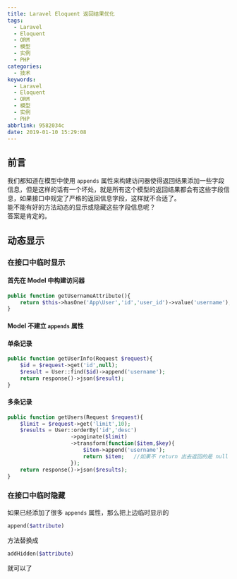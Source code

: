 ```yaml
---
title: Laravel Eloquent 返回结果优化
tags:
  - Laravel
  - Eloquent
  - ORM
  - 模型
  - 实例
  - PHP
categories:
  - 技术
keywords:
  - Laravel
  - Eloquent
  - ORM
  - 模型
  - 实例
  - PHP
abbrlink: 9582034c
date: 2019-01-10 15:29:08
---
```

## 前言

我们都知道在模型中使用 `appends` 属性来构建访问器使得返回结果添加一些字段信息，但是这样的话有一个坏处，就是所有这个模型的返回结果都会有这些字段信息，如果接口中规定了严格的返回信息字段，这样就不合适了。  
能不能有好的方法动态的显示或隐藏这些字段信息呢？  
答案是肯定的。

## 动态显示



### 在接口中临时显示
#### 首先在 Model 中构建访问器
```php
public function getUsernameAttribute(){
    return $this->hasOne('App\User','id','user_id')->value('username');
}
```

#### Model 不建立 `appends` 属性
#### 单条记录
```php
public function getUserInfo(Request $request){
    $id = $request->get('id',null);
    $result = User::find($id)->append('username');
    return response()->json($result);
}
```
#### 多条记录
```php
public function getUsers(Request $request){
    $limit = $request->get('limit',10);
    $results = User::orderBy('id','desc')
                    ->paginate($limit)
                    ->transform(function($item,$key){
                        $item->append('username');
                        return $item;   //如果不 return 出去返回的是 null
                    });
    return response()->json($results);
}
```
### 在接口中临时隐藏
如果已经添加了很多 `appends` 属性，那么把上边临时显示的
```php
append($attribute)
```
方法替换成
```php
addHidden($attribute)
```
就可以了